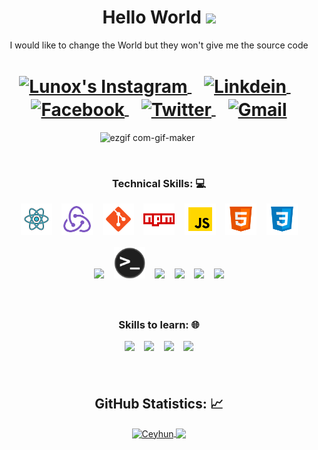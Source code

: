 <!-- Title -->
<h1 align="center">Hello World 
  <img src="https://raw.githubusercontent.com/iampavangandhi/iampavangandhi/master/gifs/Hi.gif" 
       width="30px">
  </h2></h1>


<!-- Quote -->
<p align="center">I would like to change the World but they won't give me the source code
  
  <!-- Social Network -->
<h1 align="center">
<a href="https://www.instagram.com/ceyhunmammadoovv/">
  <img align="center" 
       alt="Lunox's Instagram" 
       width="30px" 
       src="https://user-images.githubusercontent.com/55005374/103146167-0b04ac00-470b-11eb-84fc-db4b7299e4ef.png" />
  </a>
  &nbsp;&nbsp;
<a href="https://www.linkedin.com/in/ceyhunmammadov/">
  <img align="center" 
       alt="Linkdein" 
       width="30px" 
       src="https://user-images.githubusercontent.com/55005374/103146171-312a4c00-470b-11eb-8839-992580bb8206.png" />
  </a>
 &nbsp;&nbsp;
  <a href="https://www.facebook.com/ceyhunnmammadov/">
  <img align="center" 
       alt="Facebook" 
       width="30px" 
       src="https://raw.githubusercontent.com/jmnote/z-icons/master/svg/facebook.svg" />
  </a>
 &nbsp;&nbsp;
<a href="https://twitter.com/ceyhunmammadov_">
  <img align="center" 
       alt="Twitter" 
       width="30px" 
       src="https://raw.githubusercontent.com/jmnote/z-icons/master/svg/twitter.svg" />
  </a>
  &nbsp;&nbsp;
<a href="mailto:mammadovceyhunn@gmail.com">
  <img align="center" 
       alt="Gmail" 
       width="30px" 
       src="https://raw.githubusercontent.com/jmnote/z-icons/master/svg/google.svg" />
  </a>
</h1>




<!-- Background -->

<!-- I do add this "&nbsp;" because I can't center the GIFT, let me know if you know how do it -->
&nbsp;&nbsp;&nbsp;&nbsp;&nbsp;&nbsp;&nbsp;&nbsp;&nbsp;&nbsp;&nbsp;&nbsp;&nbsp;&nbsp;&nbsp;&nbsp;&nbsp;&nbsp;&nbsp;&nbsp;&nbsp;&nbsp;&nbsp;&nbsp;&nbsp;&nbsp;&nbsp;&nbsp;&nbsp;&nbsp;&nbsp;
 &nbsp;&nbsp; &nbsp;&nbsp; &nbsp;&nbsp;![ezgif com-gif-maker](https://user-images.githubusercontent.com/55005374/95673501-37764680-0b66-11eb-8ee1-d4f4a2b285d9.gif)

&nbsp;

<!-- Technical Skills -->
<p><H3 align="center"><strong> Technical Skills: 💻 </strong></p>
<code><img height="50" src="https://github.com/chandan-reddy-k/chandan-reddy-k/blob/master/assets/react.png"></code> &nbsp;&nbsp;
<code><img height="50" src="https://github.com/chandan-reddy-k/chandan-reddy-k/blob/master/assets/redux.png"></code> &nbsp;&nbsp;
<code><img height="50" src="https://github.com/chandan-reddy-k/chandan-reddy-k/blob/master/assets/git.png"></code> &nbsp;&nbsp;
<code><img height="50" src="https://github.com/chandan-reddy-k/chandan-reddy-k/blob/master/assets/npm.png"></code> &nbsp;&nbsp;
<code><img height="50" src="https://github.com/chandan-reddy-k/chandan-reddy-k/blob/master/assets/js.png"></code> &nbsp;&nbsp;
<code><img height="50" src="https://github.com/chandan-reddy-k/chandan-reddy-k/blob/master/assets/html.png"></code> &nbsp;&nbsp;
<code><img height="50" src="https://github.com/chandan-reddy-k/chandan-reddy-k/blob/master/assets/css.png"></code>
  </p>
  
  <p align="center">
<code><img height="50" src="https://raw.githubusercontent.com/jmnote/z-icons/master/svg/javascript.svg"></code>  &nbsp;&nbsp;
<code><img height="50" src="https://raw.githubusercontent.com/github/explore/80688e429a7d4ef2fca1e82350fe8e3517d3494d/topics/terminal/terminal.png"></code> &nbsp;&nbsp;
<code><img height="50" src="https://user-images.githubusercontent.com/55005374/95687670-51de0d80-0bc2-11eb-826b-83fb8c5ec221.png"></code> &nbsp;&nbsp;
<code><img height="50" src="https://user-images.githubusercontent.com/55005374/100187906-b7eecd80-2eae-11eb-8074-b65db8dfaecb.png"></code> &nbsp;&nbsp;
<code><img height="50" src="https://raw.githubusercontent.com/jmnote/z-icons/master/svg/bootstrap.svg"></code> &nbsp;&nbsp;
<code><img height="50" src="https://user-images.githubusercontent.com/55005374/95688875-5dcdcd80-0bca-11eb-8915-b3cf9791ca3c.png"></code>
  </p>
  
&nbsp;  

  <!-- Skills to learn -->
<p><H3 align="center"><strong>Skills to learn: 🌐</strong></p>
  
  
  
  <code><img height="30" src="https://upload.wikimedia.org/wikipedia/commons/thumb/9/91/Octicons-mark-github.svg/2048px-Octicons-mark-github.svg.png"></code> &nbsp;&nbsp;
  <code><img height="30" src="https://upload.wikimedia.org/wikipedia/commons/thumb/a/a0/W3Schools_logo.svg/2175px-W3Schools_logo.svg.png"></code>   &nbsp;&nbsp;
  <code><img height="30" src="https://cdn.freebiesupply.com/logos/thumbs/2x/udemy-2-logo.png"></code> &nbsp;&nbsp;
  <code><img height="30" src="https://cdn.sstatic.net/Sites/stackoverflow/Img/apple-touch-icon@2.png?v=73d79a89bded"></code> 
  
  </p>
&nbsp;

<!-- GitHub Stats -->
<H2 align="center"><strong>GitHub Statistics: 📈
  </strong>
</H2>
    <p align="center">
      <div align="center">
    </p>
    
<a href="https://github.com/ceyhunmammadovv-code?tab=repositories">
  <img align="center" 
       src="https://github-readme-stats.vercel.app/api/top-langs/?username=ceyhunmammadovv-code&layout=compact&show_icons=true&title_color=81a1c0&icon_color=79ff97&text_color=d5dbe6&bg_color=2e3440" 
       alt='Ceyhun's favorite languages" />
</a>
  
<a href="https://github.com/ceyhunmammadovv">
  <img align="center"
       src="https://github-readme-stats.vercel.app/api?username=ceyhunmammadovv&show_icons=true&hide=contribs,prs&cache_seconds=86400&theme=nord" />
</a>
